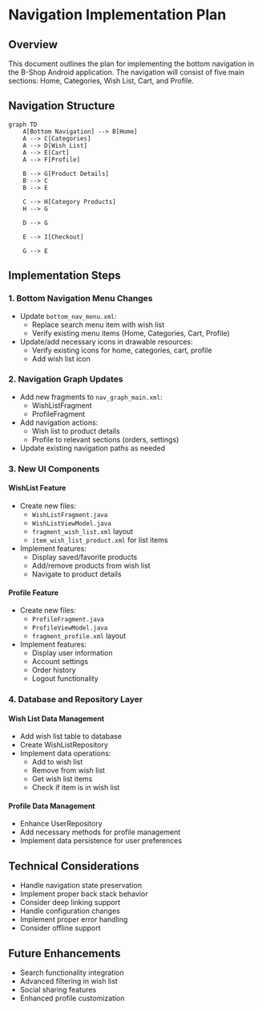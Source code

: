 # Navigation Implementation Plan

## Overview
This document outlines the plan for implementing the bottom navigation in the B-Shop Android application. The navigation will consist of five main sections: Home, Categories, Wish List, Cart, and Profile.

## Navigation Structure

```mermaid
graph TD
    A[Bottom Navigation] --> B[Home]
    A --> C[Categories]
    A --> D[Wish List]
    A --> E[Cart]
    A --> F[Profile]
    
    B --> G[Product Details]
    B --> C
    B --> E
    
    C --> H[Category Products]
    H --> G
    
    D --> G
    
    E --> I[Checkout]
    
    G --> E
```

## Implementation Steps

### 1. Bottom Navigation Menu Changes
- Update `bottom_nav_menu.xml`:
  - Replace search menu item with wish list
  - Verify existing menu items (Home, Categories, Cart, Profile)
- Update/add necessary icons in drawable resources:
  - Verify existing icons for home, categories, cart, profile
  - Add wish list icon

### 2. Navigation Graph Updates
- Add new fragments to `nav_graph_main.xml`:
  - WishListFragment
  - ProfileFragment
- Add navigation actions:
  - Wish list to product details
  - Profile to relevant sections (orders, settings)
- Update existing navigation paths as needed

### 3. New UI Components

#### WishList Feature
- Create new files:
  - `WishListFragment.java`
  - `WishListViewModel.java`
  - `fragment_wish_list.xml` layout
  - `item_wish_list_product.xml` for list items
- Implement features:
  - Display saved/favorite products
  - Add/remove products from wish list
  - Navigate to product details

#### Profile Feature
- Create new files:
  - `ProfileFragment.java`
  - `ProfileViewModel.java`
  - `fragment_profile.xml` layout
- Implement features:
  - Display user information
  - Account settings
  - Order history
  - Logout functionality

### 4. Database and Repository Layer

#### Wish List Data Management
- Add wish list table to database
- Create WishListRepository
- Implement data operations:
  - Add to wish list
  - Remove from wish list
  - Get wish list items
  - Check if item is in wish list

#### Profile Data Management
- Enhance UserRepository
- Add necessary methods for profile management
- Implement data persistence for user preferences

## Technical Considerations
- Handle navigation state preservation
- Implement proper back stack behavior
- Consider deep linking support
- Handle configuration changes
- Implement proper error handling
- Consider offline support

## Future Enhancements
- Search functionality integration
- Advanced filtering in wish list
- Social sharing features
- Enhanced profile customization